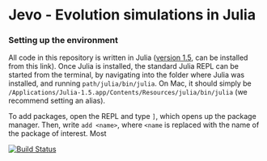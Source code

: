 # Jevo - Evolution simulations in Julia

### Setting up the environment

All code in this repository is written in Julia ([version 1.5](https://github.com/JuliaLang/julia/releases/tag/v1.5.0), can be installed from this link). Once Julia is installed, the standard Julia REPL can be started from the terminal, by navigating into the folder where Julia was installed, and running `path/julia/bin/julia`. On Mac, it should simply be `/Applications/Julia-1.5.app/Contents/Resources/julia/bin/julia` (we recommend setting an alias).

To add packages, open the REPL and type `]`, which opens up the package manager. Then, write `add <name>`, where `<name` is replaced with the name of the package of interest. Most

[![Build Status](https://travis-ci.com/tomroesch/Jevo.svg?branch=master)](https://travis-ci.com/tomroesch/Jevo.jl)
